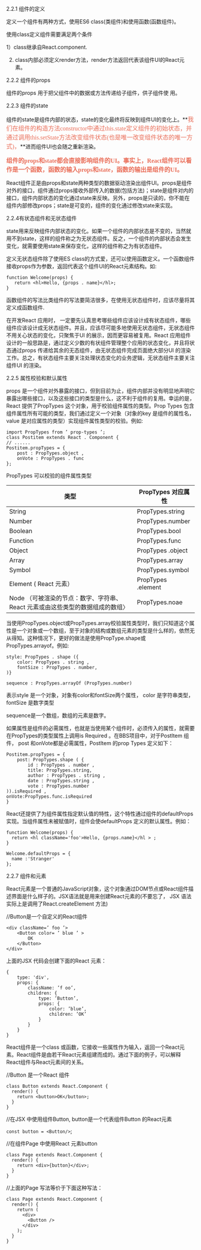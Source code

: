 2.2.1 组件的定义

定义一个组件有两种方式，使用ES6 class(类组件)和使用函数(函数组件)。

使用class定义组件需要满足两个条件

1）class继承自React.component.

2) class内部必须定义render方法，render方法返回代表该组件UI的React元素。


2.2.2  组件的props

组件的props 用于把父组件中的数据或方法传递给子组件，供子组件使
用。

2.2.3 组件的state

组件的state是组件内部的状态，state的变化最终将反映到组件UI的变化上。**<font color="#ea6f5a" size=3 face="微软雅黑">我们在组件的构造方法constructor中通过this.state定义组件的初始状态，并通过调用this.setState方法改变组件状态(也是唯一改变组件状态的唯一方式)，</font>**进而组件UI也会随之重新渲染。


**<font color="#ea6f5a" size=3 face="微软雅黑">组件的props和state都会直接影响组件的UI。事实上，React组件可以看作是一个函数，函数的输入props和state，函数的输出是组件的UI。</font>**


React组件正是由props和state两种类型的数据驱动渲染出组件UI。props是组件对外的接口，组件通过props接收外部传入的数据(包括方法)；state是组件对内的接口，组件内部状态的变化通过state来反映。另外，props是只读的，你不能在组件内部修改props；state是可变的，组件的变化通过修改state来实现。


2.2.4有状态组件和无状态组件

state用来反映组件内部状态的变化。如果一个组件的内部状态是不变的，当然就用不到state，这样的组件称之为无状态组件。反之，一个组件的内部状态会发生变化，就需要使用state来保存变化，这样的组件称之为有状态组件。

定义无状态组件除了使用ES class的方式爱，还可以使用函数定义。一个函数组件接收props作为参数，返回代表这个组件UI的React元素结构。如:

	function Welcome(props) {
	   return <hl>Hello, {props . name}</hl>;
	}

函数组件的写法比类组件的写法要简洁很多，在使用无状态组件时，应该尽量将其定义成函数组件.

在开发React 应用时， 一定要先认真思考哪些组件应该设计成有状态组件，哪些组件应该设计成无状态组件。并且，应该尽可能多地使用无状态组件，无状态组件不用关心状态的变化，只聚焦于Ul 的展示，因而更容易被复用。React 应用组件设计的一般思路是，通过定义少数的有状组件管理整个应用的状态变化，并且将状态通过props 传递给其余的无态组件，由无状态组件完成页面绝大部分UI 的渲染工作。总之，有状态组件主要关注处理状态变化的业务逻辑，无状态组件主要关注组件UI 的渲染。


2.2.5 属性校验和默认属性

props 是一个组件对外暴露的接口，但到目前为止，组件内部并没有明显地声明它暴露出哪些接口，以及这些接口的类型是什么，这不利于组件的复用。幸运的是， React 提供了PropTypes 这个对象，用于校验组件属性的类型。Prop Types 包含组件属性所有可能的类型，我们通过定义一个对象（对象的key 是组件的属性名， value 是对应属性的类型）实现组件属性类型的校验。例如:

	import PropTypes from ’ prop-types ’;
	class Postitem extends React . Component {
	// ......
	Postitem.propTypes = {
		post : PropTypes.object ,
		onVote : PropTypes . func
	};

PropTypes 可以校验的组件属性类型

| 类型 | PropTypes 对应属性 |
| ------ | ------ |
| String | PropTypes.string |
| Number | PropTypes.number |
| Boolean | PropTypes.bool |
| Function | PropTypes.func|
| Object | PropTypes .object|
| Array | PropTypes.array|
| Symbol | PropTypes.symbol|
| Element ( React 元素） | PropTypes .element|
| Node （可被渲染的节点：数字、字符串、React 元素或由这些类型的数据组成的数组〉 | PropTypes.noae|

当使用PropTypes.object或PropTypes.array校验属性类型时，我们只知道这个属性是一个对象或一个数组，至于对象的结构或数组元素的类型是什么样的，依然无从得知。这种情况下，更好的做法是使用PropType.shape或PropTypes.arrayof。例如:

	style: PropTypes . shape ({
		color: PropTypes . string ,
		fontSize : PropTypes . number, 
	)}
	
	sequence : PropTypes.arrayOf (PropTypes.number)

表示style 是一个对象，对象有color和fontSize两个属性， color 是字符串类型，fontSize 是数字类型

sequence是一个数组，数组的元素是数字。


如果属性是组件的必需属性，也就是当使用某个组件时，必须传入的属性，就需要在PropTypes的类型属性上调用is Required 。在BBS项目中，对于Postltem 组件， post 和onVote都是必需属性，Postltem 的prop Types 定义如下：

	Postitem.propTypes = {
		post: PropTypes.shape ( {
			id : PropTypes . number ,
			title: PropTypes.string,
			author : PropTypes . string ,
			date : PropTypes.string ,
			vote : PropTypes.number
	)).isRequired ,
	onVote:PropTypes.func.isRequired
	}


React还提供了为组件属性指定默认值的特性，这个特性通过组件的defaultProps实现。当组件属性未被赋值时，组件会使defaultProps 定义的默认属性。例如：

	function Welcome(props) {
	  return <hl className='foo'>Hello, {props.name}</hl > ;
	}
	
	Welcome.defaultProps = {
	  name :'Stranger'
	};


2.2.7 组件和元素

React元素是一个普通的JavaScript对象，这个对象通过DOM节点或React组件描述界面是什么样子的。JSX语法就是用来创建React元素的(不要忘了， JSX 语法实际上是调用了React.createElement 方法)

//Button是一个自定义的React组件

	<div className=’ foo ’>
		<Button color= ’ blue ’ >
			OK
		</Button>
	</div>

上面的JSX 代码会创建下面的React 元素：

	{
	    type: 'div',
	    props: {
	        className: ’f oo’,
	        children: {
	            type: ’Button’,
	            props: {
	                color: ’blue’,
	                children: ’OK’
	            }
	        }
	    }
	}


React组件是一个class 或函数，它接收一些属性作为输入，返回一个React元素。React组件是由若干React元素组建而成的。通过下面的例子，可以解释React组件与React元素间的关系。

//Button 是一个React 组件

	class Button extends React.Component {
	  render() {
	    return <button>OK</button>;
	  }
	}


//在JSX 中使用组件Button, button是一个代表组件Button 的React元素

`const button = <Button/>`;

//在组件Page 中使用React 元素button

	class Page extends React.Component {
	  render() {
	    return <div>{button}</div>;
	  }
	}


//上面的Page 写法等价于下面这种写法：

	class Page extends React.Component {
	  render() {
	    return (
	      <div>
	        <Button />
	      </div>
	    );
	  }
	}